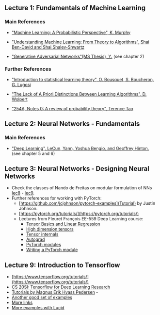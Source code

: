 <a name="lec1"></a>
## Lecture 1: Fundamentals of Machine Learning

### Main References

* ["Machine Learning: A Probabilistic Perspective", K. Murphy](https://mitpress.mit.edu/books/machine-learning-1)

* ["Understanding Machine Learning: From Theory to Algorithms", Shai Ben-David and Shai Shalev-Shwartz](http://www.cs.huji.ac.il/~shais/UnderstandingMachineLearning/)

* ["Generative Adversarial Networks"(MS Thesis), Y.](http://lvelho.impa.br/ip18/reading/daniel-ms-2018.pdf) (see chapter 2)

### Further References

* ["Introduction to statistical learning theory", O. Bousquet, S. Boucheron, G. Lugosi](http://www.kyb.mpg.de/fileadmin/user_upload/files/publications/pdfs/pdf2819.pdf)

* ["The Lack of A Priori Distinctions Between Learning Algorithms", D. Wolpert](http://citeseerx.ist.psu.edu/viewdoc/download?doi=10.1.1.390.9412&rep=rep1&type=pdf)

* ["254A, Notes 0: A review of probability theory", Terence Tao](https://terrytao.wordpress.com/2010/01/01/254a-notes-0-a-review-of-probability-theory/)

<a name="lec2"></a>
## Lecture 2: Neural Networks - Fundamentals

### Main References

* ["Deep Learning", LeCun, Yann, Yoshua Bengio, and Geoffrey Hinton.](http://www.deeplearningbook.org/) (see chapter 5 and 6)

<a name="lec3"></a>
## Lecture 3: Neural Networks - Designing Neural Networks

* Check the classes of Nando de Freitas on modular formulation of NNs [lec8](https://www.youtube.com/watch?v=-YRB0eFxeQA) - [lec9](https://www.youtube.com/watch?v=NUKp0c4xb8w).
* Further references for working with PyTorch:
  * [https://github.com/jcjohnson/pytorch-examples](Tutorial) by Justin Johnson.
  * [https://pytorch.org/tutorials/](https://pytorch.org/tutorials/)
  * Lectures from Fleuret François EE-559 Deep Learning course:
    * [Tensor Basics and Linear Regression](https://fleuret.org/ee559/ee559-slides-1-4-tensors-and-linear-regression.pdf)
    * [High dimension tensors](https://fleuret.org/ee559/ee559-slides-1-5-high-dimension-tensors.pdf)
    * [Tensor internals](https://fleuret.org/ee559/ee559-slides-1-6-tensor-internals.pdf)
    * [Autograd](https://fleuret.org/ee559/ee559-slides-4-2-autograd.pdf)
    * [PyTorch modules](https://fleuret.org/ee559/ee559-slides-4-3-modules.pdf)
    * [Writing a PyTorch module](https://fleuret.org/ee559/ee559-slides-4-6-writing-a-module.pdf)

<a name="lec9"></a>
## Lecture 9: Introduction to Tensorflow
* [https://www.tensorflow.org/tutorials/](https://www.tensorflow.org/tutorials/)
* [CS 20SI: Tensorflow for Deep Learning Research](https://web.stanford.edu/class/cs20si/2017/index.html)
* [Tutorials by Magnus Erik Hvass Pedersen](https://github.com/Hvass-Labs/TensorFlow-Tutorials) -
* [Another good set of examples](https://github.com/aymericdamien/TensorFlow-Examples)
* [More links](https://github.com/jtoy/awesome-tensorflow)
* [More examples with Lucid](https://distill.pub/2018/differentiable-parameterizations/)
